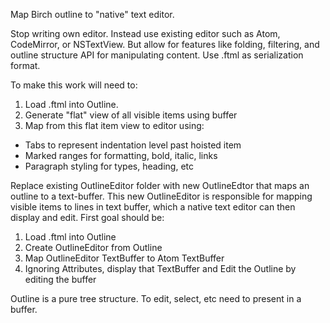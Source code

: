 Map Birch outline to "native" text editor.

Stop writing own editor. Instead use existing editor such as Atom, CodeMirror, or NSTextView. But allow for features like folding, filtering, and outline structure API for manipulating content. Use .ftml as serialization format.

To make this work will need to:

1. Load .ftml into Outline.
2. Generate "flat" view of all visible items using buffer
3. Map from this flat item view to editor using:
  - Tabs to represent indentation level past hoisted item
  - Marked ranges for formatting, bold, italic, links
  - Paragraph styling for types, heading, etc


Replace existing OutlineEditor folder with new OutlineEdtor that maps an outline to a text-buffer. This new OutlineEditor is responsible for mapping visible items to lines in text buffer, which a native text editor can then display and edit. First goal should be:

1. Load .ftml into Outline
2. Create OutlineEditor from Outline
3. Map OutlineEditor TextBuffer to Atom TextBuffer
4. Ignoring Attributes, display that TextBuffer and Edit the Outline by editing the buffer

Outline is a pure tree structure. To edit, select, etc need to present in a buffer.